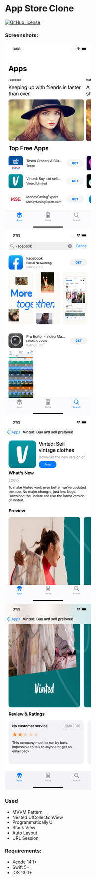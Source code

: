 # App Store Clone

[![GitHub license](https://img.shields.io/github/license/mashape/apistatus.svg)](https://github.com/aarifsumra/eigami/blob/develop/LICENSE)
 

### Screenshots:
<img src="./Images/apps.png" width="277" height="600">
<img src="./Images/search.png" width="277" height="600">
<img src="./Images/app-detail.png" width="277" height="600">
<img src="./Images/app-review.png" width="277" height="600"><br>

### Used
- MVVM Pattern
- Nested UICollectionView
- Programmatically UI
- Stack View
- Auto Layout
- URL Session

### Requirements:
- Xcode 14.1+
- Swift 5+
- iOS 13.0+
